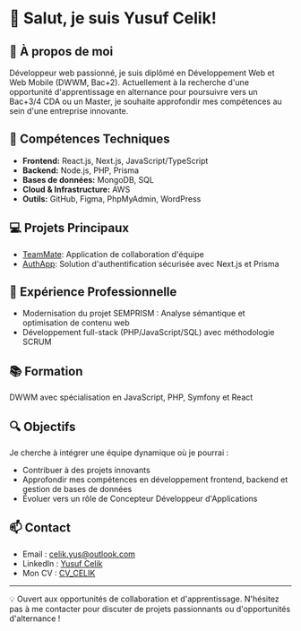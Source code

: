 # 👋 Salut, je suis Yusuf Celik!

## 🎯 À propos de moi

Développeur web passionné, je suis diplômé en Développement Web et Web Mobile (DWWM, Bac+2). Actuellement à la recherche d'une opportunité d'apprentissage en alternance pour poursuivre vers un Bac+3/4 CDA ou un Master, je souhaite approfondir mes compétences au sein d'une entreprise innovante.

## 🚀 Compétences Techniques

- **Frontend:** React.js, Next.js, JavaScript/TypeScript
- **Backend:** Node.js, PHP, Prisma
- **Bases de données:** MongoDB, SQL
- **Cloud & Infrastructure:** AWS
- **Outils:** GitHub, Figma, PhpMyAdmin, WordPress

## 💻 Projets Principaux

- [TeamMate](https://github.com/yu-Celik/chat-app-teamate): Application de collaboration d'équipe
- [AuthApp](https://github.com/yu-Celik/AuthApp): Solution d'authentification sécurisée avec Next.js et Prisma

## 🌟 Expérience Professionnelle

- Modernisation du projet SEMPRISM : Analyse sémantique et optimisation de contenu web
- Développement full-stack (PHP/JavaScript/SQL) avec méthodologie SCRUM

## 📚 Formation

DWWM avec spécialisation en JavaScript, PHP, Symfony et React

## 🔍 Objectifs

Je cherche à intégrer une équipe dynamique où je pourrai :
- Contribuer à des projets innovants
- Approfondir mes compétences en développement frontend, backend et gestion de bases de données
- Évoluer vers un rôle de Concepteur Développeur d'Applications

## 📫 Contact

- Email : celik.yus@outlook.com
- LinkedIn : [Yusuf Celik](https://linkedin.com/in/yusuf-celik-70347a16a/)
- Mon CV : [CV_CELIK](https://cvdesignr.com/p/65ddc7c939eb9)

---

💡 Ouvert aux opportunités de collaboration et d'apprentissage. N'hésitez pas à me contacter pour discuter de projets passionnants ou d'opportunités d'alternance !
